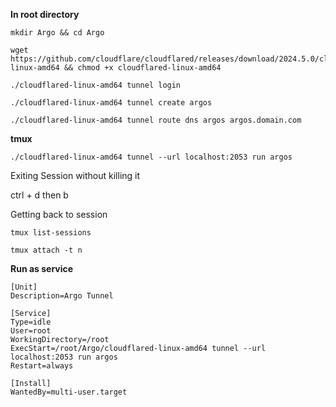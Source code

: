 **In root directory**

```
mkdir Argo && cd Argo
```

```
wget https://github.com/cloudflare/cloudflared/releases/download/2024.5.0/cloudflared-linux-amd64 && chmod +x cloudflared-linux-amd64
```

```
./cloudflared-linux-amd64 tunnel login
```

```
./cloudflared-linux-amd64 tunnel create argos
```

```
./cloudflared-linux-amd64 tunnel route dns argos argos.domain.com
```

**tmux**

```
./cloudflared-linux-amd64 tunnel --url localhost:2053 run argos
```
Exiting Session without killing it

ctrl + d then b

Getting back to session
```
tmux list-sessions
```
```
tmux attach -t n
```
**Run as service**

```
[Unit]
Description=Argo Tunnel

[Service]
Type=idle
User=root
WorkingDirectory=/root
ExecStart=/root/Argo/cloudflared-linux-amd64 tunnel --url localhost:2053 run argos
Restart=always

[Install]
WantedBy=multi-user.target
```
